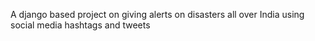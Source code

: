 A django based project on giving alerts on disasters all over India using social media hashtags and tweets
